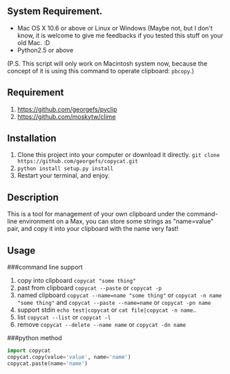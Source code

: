 ## System Requirement.
* Mac OS X 10.6 or above or Linux or Windows (Maybe not, but I don't know, it is welcome to give me feedbacks if you tested this stuff on your old Mac. :D
* Python2.5 or above

(P.S. This script will only work on Macintosh system now, because the concept of it is using this command to operate clipboard: `pbcopy`.)


## Requirement
1. https://github.com/georgefs/pyclip
2. https://github.com/moskytw/clime



## Installation
1. Clone this project into your computer or download it directly.
`git clone https://github.com/georgefs/copycat.git`
2. `python install setup.py install`
3. Restart your terminal, and enjoy.


## Description
This is a tool for management of your own clipboard under the command-line environment on a Max, you can store some strings as "name=value" pair, and copy it into your clipboard with the name very fast!


## Usage

###command line support 
1. copy into clipboard `copycat "some thing"`
2. past from clipboard `copycat --paste` or `copycat -p`
3. named clipboard `copycat --name=name "some thing"` or `copycat -n name "some thing"` and `copycat --paste --name=name` or `copycat -pn name`
4. support stdin `echo test|copycat` or `cat file|copycat -n name`..
5. list `copycat --list` or `copycat -l`
6. remove `copycat --delete --name name` or `copycat -dn name`

###python method
```python
import copycat
copycat.copy(value='value', name='name')
copycat.paste(name='name')
```
